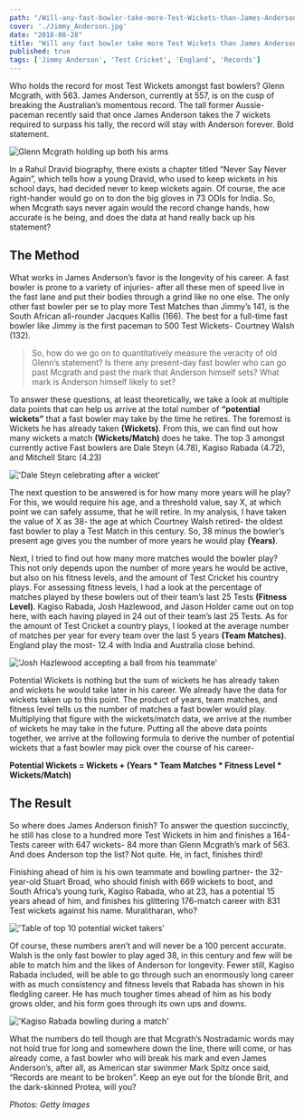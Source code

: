 ```yaml
---
path: "/Will-any-fast-bowler-take-more-Test-Wickets-than-James-Anderson"
cover: './Jimmy_Anderson.jpg'
date: "2018-08-28"
title: "Will any fast bowler take more Test Wickets than James Anderson?"
published: true
tags: ['Jimmy Anderson', 'Test Cricket', 'England', 'Records']
---
```


Who holds the record for most Test Wickets amongst fast bowlers? Glenn Mcgrath, with 563. James Anderson, currently at 557, is on the cusp of breaking the Australian’s momentous record. The tall former Aussie-paceman recently said that once James Anderson takes the 7 wickets required to surpass his tally, the record will stay with Anderson forever. Bold statement.

![Glenn Mcgrath holding up both his arms](https://static.sportskeeda.com/editor/2018/08/26aea-1535462308-800.jpg)

In a Rahul Dravid biography, there exists a chapter titled “Never Say Never Again”, which tells how a young Dravid, who used to keep wickets in his school days, had decided never to keep wickets again. Of course, the ace right-hander would go on to don the big gloves in 73 ODIs for India. So, when Mcgrath says never again would the record change hands, how accurate is he being, and does the data at hand really back up his statement?

## The Method

What works in James Anderson’s favor is the longevity of his career. A fast bowler is prone to a variety of injuries- after all these men of speed live in the fast lane and put their bodies through a grind like no one else. The only other fast bowler per se to play more Test Matches than Jimmy’s 141, is the South African all-rounder Jacques Kallis (166). The best for a full-time fast bowler like Jimmy is the first paceman to 500 Test Wickets- Courtney Walsh (132).

> So, how do we go on to quantitatively measure the veracity of old Glenn’s statement? Is there any present-day fast bowler who can go past Mcgrath and past the mark that Anderson himself sets? What mark is Anderson himself likely to set?

To answer these questions, at least theoretically, we take a look at multiple data points that can help us arrive at the total number of **“potential wickets”** that a fast bowler may take by the time he retires. The foremost is Wickets he has already taken **(Wickets)**. From this, we can find out how many wickets a match **(Wickets/Match)** does he take. The top 3 amongst currently active Fast bowlers are Dale Steyn (4.78), Kagiso Rabada (4.72), and Mitchell Starc (4.23)

!['Dale Steyn celebrating after a wicket'](https://static.sportskeeda.com/editor/2018/08/1507b-1535463544-800.jpg)

The next question to be answered is for how many more years will he play? For this, we would require his age, and a threshold value, say X, at which point we can safely assume, that he will retire. In my analysis, I have taken the value of X as 38- the age at which Courtney Walsh retired- the oldest fast bowler to play a Test Match in this century. So, 38 minus the bowler’s present age gives you the number of more years he would play **(Years)**.

Next, I tried to find out how many more matches would the bowler play? This not only depends upon the number of more years he would be active, but also on his fitness levels, and the amount of Test Cricket his country plays. For assessing fitness levels, I had a look at the percentage of matches played by these bowlers out of their team’s last 25 Tests **(Fitness Level)**. Kagiso Rabada, Josh Hazlewood, and Jason Holder came out on top here, with each having played in 24 out of their team’s last 25 Tests. As for the amount of Test Cricket a country plays, I looked at the average number of matches per year for every team over the last 5 years **(Team Matches)**. England play the most- 12.4 with India and Australia close behind.

!['Josh Hazlewood accepting a ball from his teammate'](https://static.sportskeeda.com/editor/2018/08/9c5e9-1535467364-800.jpg)

Potential Wickets is nothing but the sum of wickets he has already taken and wickets he would take later in his career. We already have the data for wickets taken up to this point. The product of years, team matches, and fitness level tells us the number of matches a fast bowler would play. Multiplying that figure with the wickets/match data, we arrive at the number of wickets he may take in the future. Putting all the above data points together, we arrive at the following formula to derive the number of potential wickets that a fast bowler may pick over the course of his career-

**Potential Wickets = Wickets + (Years * Team Matches * Fitness Level * Wickets/Match)**

## The Result

So where does James Anderson finish? To answer the question succinctly, he still has close to a hundred more Test Wickets in him and finishes a 164-Tests career with 647 wickets- 84 more than Glenn Mcgrath’s mark of 563. And does Anderson top the list? Not quite. He, in fact, finishes third!

Finishing ahead of him is his own teammate and bowling partner- the 32-year-old Stuart Broad, who should finish with 669 wickets to boot, and South Africa’s young turk, Kagiso Rabada, who at 23, has a potential 15 years ahead of him, and finishes his glittering 176-match career with 831 Test wickets against his name. Muralitharan, who?

!['Table of top 10 potential wicket takers'](https://static.sportskeeda.com/editor/2018/08/c4d32-1535467249-800.jpg)

Of course, these numbers aren’t and will never be a 100 percent accurate. Walsh is the only fast bowler to play aged 38, in this century and few will be able to match him and the likes of Anderson for longevity. Fewer still, Kagiso Rabada included, will be able to go through such an enormously long career with as much consistency and fitness levels that Rabada has shown in his fledgling career. He has much tougher times ahead of him as his body grows older, and his form goes through its own ups and downs.

!['Kagiso Rabada bowling during a match'](https://static.sportskeeda.com/editor/2018/08/9f1dd-1535466143-800.jpg)

What the numbers do tell though are that Mcgrath’s Nostradamic words may not hold true for long and somewhere down the line, there will come, or has already come, a fast bowler who will break his mark and even James Anderson’s, after all, as American star swimmer Mark Spitz once said, “Records are meant to be broken”. Keep an eye out for the blonde Brit, and the dark-skinned Protea, will you?

*Photos: Getty Images*
